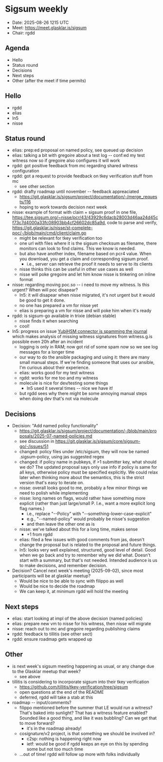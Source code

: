 # Sigsum weekly

- Date: 2025-08-26 1215 UTC
- Meet: https://meet.glasklar.is/sigsum
- Chair: rgdd

## Agenda

- Hello
- Status round
- Decisions
- Next steps
- Other (after the meet if time permits)

## Hello

- rgdd
- elias
- ln5
- nisse

## Status round

- elias: prep:ed proposal on named policy, see queued up decision
- elias: talking a bit with gregoire about a test log -- conf:ed my test witness
  now so if gregoire also configures it will work
- rgdd: got positive feedback from mc regarding shared witness configuration
- rgdd: got a request to provide feedback on tkey verification stuff from mc
  - see other section
- rgdd: drafty roadmap until november -- feedback appreaciated
  - https://git.glasklar.is/sigsum/project/documentation/-/merge_requests/116
  - hoping to work towards decision next week
- nisse: example of format with claim + sigsum proof in one file,
  https://tee.sigsum.org/~nisse/pcr/43/43929c6dacb28003d46aa24d45cf73c7d4000a33fc08903bb4cf26602dc85a9d,
  code to parse and verify,
  https://git.glasklar.is/nisse/st-complete-poc/-/blob/main/cmd/client/claim.go
  - might be relevant for tkey verification too
  - one url with files where it is the sigsum checksum as filename, there
    monitors can look to find claims. This we know is needed.
  - but also have another index, filename based on pcr4 value. When you
    download, you get a claim and corresponding sigsum proof.
    - i.e., server can retrieve the proof it needs to serve to its clients
  - nisse thinks this can be useful in other use cases as well
  - nisse will poke gregoire and let him know nisse is tinkering on inline
    format
- nisse: regarding moving poc.so -- i need to move my witness. Is this urgent?
  When will poc disapear?
  - ln5: it will disapear when nisse migrated, it's not urgent but it would be
    good to get it done.
  - no one has prepared a vm for nisse yet
  - elias is preparing a vm for nisse and will poke him when it's ready
- rgdd: is sigsum-go available in trixie (debian stable)
  - nisse finds it when searching
  - cool!
- ln5: progress on issue
  [YubiHSM connector is spamming the journal](https://git.glasklar.is/glasklar/services/sigsum-logs/-/issues/20)
  which makes analysis of missing witness signatures from witness.g.is possible
  even 20h after an incident
  - logging is only in RAM; now got rid of some spam now so we see log messages
    for a longer time
  - our way to do the ansible packaging and using it: there are many small
    manual steps. If we're finding someone that uses our ansible, I'm curious
    about their experience.
  - elias: works good for my test witness
  - rgdd: works for me too and my witness
  - molecule is nice for dev/testing some things
    - ln5 used it several times -- nice we have it!
  - but rgdd sees why there might be some annoying manual steps when doing dev
    that's not via molecule

## Decisions

- Decision: "Add named policy functionality"
  - https://git.glasklar.is/sigsum/project/documentation/-/blob/main/proposals/2025-07-named-policies.md
  - see discussion in https://git.glasklar.is/sigsum/core/sigsum-go/-/issues/51
  - changed: policy files under /etc/sigsum, they will now be named
    <something>.sigsum-policy, using jas suggested regex
  - changed: if policy name in pubkeys, if >1 submitter key, what should we do?
    The updated proposal says only use info if policy is same for all keys,
    otherwise policy must be specified explicitly. We could relax later when
    thinking more about the semantics, this is the strict version that's easy to
    iterate on.
  - nisse: overall looks good to me, probably a few minor things we need to
    polish while implementing
  - nisse: long names on flags, would rather have something more explicit
    (rather than just large/small P. I.e., want a more explicit long flag
    names.)
    - i.e., replace "--Policy" with "--something-lower-case-explicit"
    - e.g., "--named-policy" would probably be nisse's suggestion
    - and then leave the other one as is
  - nisse: we've talked about this for a long time, makes sense
    - +1 from rgdd
  - elias: filed a few issues with good comments from jas, doesn't change the
    proposal but is related to the proposal and future things.
  - ln5: looks very well explained, structured, good level of detail. Good when
    we go back and try to remember why we did what. Doesn't start with a
    summary, but that's not needed. Intended audience is us to make decisions,
    and remember decision.
- Decision? Cancel next week's meeting (2025-09-02), since most participants
  will be at glasklar meetup?
  - Would be nice to be able to sync with filippo as well
  - Would be nice to decide the roadmap
  - We can keep it, at minimum rgdd will hold the meeting

## Next steps

- elias: start looking at impl of the above decision (named policies)
- elias: prepare new vm to nisse for his witness, then nisse will migrate
- nisse: reach out to mc and gregoire regarding publishing claims
- rgdd: feedback to tillitis (see other sect)
- rgdd: ensure roadmap gets wrapped up

## Other

- is next week's sigsum meeting happening as usual, or any change due to the
  Glasklar meetup that week?
  - see above
- tillitis is considering to incorporate sigsum into their tkey verification
  - https://github.com/tillitis/tkey-verification/tree/sigsum
  - open questions at the end of the README
  - deferred, rgdd will take a stab at this
- roadmap -- input/comments?
  - filippo mentioned before the summer that LE would run a witness? That's
    baked into sunlight? That has a witness feature enabled? Sounded like a good
    thing, and like it was bubbling? Can we get that to move forward?
    - it's in the roadmap already!
  - cosignature/v2 project, is that something we should be involved in?
    - c2sp: nothing is happening right now
    - ietf: would be good if rgdd keeps an eye on this by spending some but not
      too much time
  - ...out of time! rgdd will follow up more with folks individually
